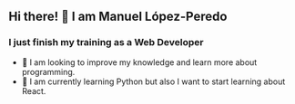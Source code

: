 ## Hi there! 👋 I am Manuel López-Peredo 
### I just finish my training as a Web Developer
 - 🔭 I am looking to improve my knowledge and learn more about programming.
 - 🌱 I am currently learning Python but also I want to start learning about React.
<!--
**manulpdev/manulpdev** is a ✨ _special_ ✨ repository because its `README.md` (this file) appears on your GitHub profile.

Here are some ideas to get you started:

- 🔭 I’m currently working on ...
- 🌱 I’m currently learning ...
- 👯 I’m looking to collaborate on ...
- 🤔 I’m looking for help with ...
- 💬 Ask me about ...
- 📫 How to reach me: ...
- 😄 Pronouns: ...
- ⚡ Fun fact: ...
-->
